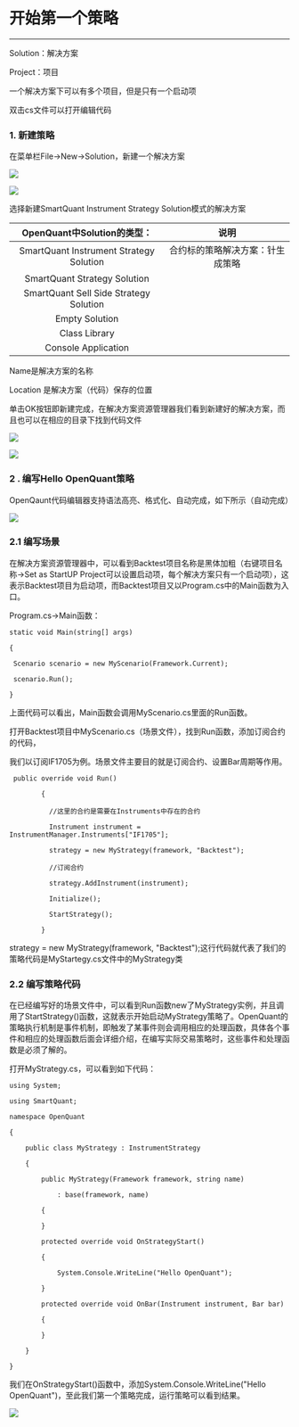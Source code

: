 # 开始第一个策略

---

Solution：解决方案

Project：项目

一个解决方案下可以有多个项目，但是只有一个启动项

双击cs文件可以打开编辑代码

### **1. 新建策略**

在菜单栏File-&gt;New-&gt;Solution，新建一个解决方案

![](/assets/first-strategy01.png)

![](/assets/first-strategy02.png)

选择新建SmartQuant Instrument Strategy Solution模式的解决方案

| OpenQuant中Solution的类型： | 说明 |
| :---: | :---: |
| SmartQuant Instrument Strategy Solution | 合约标的策略解决方案：针生成策略 |
| SmartQuant Strategy Solution |  |
| SmartQuant Sell Side Strategy Solution |  |
| Empty Solution |  |
| Class Library |  |
| Console Application |  |

Name是解决方案的名称

Location 是解决方案（代码）保存的位置

单击OK按钮即新建完成，在解决方案资源管理器我们看到新建好的解决方案，而且也可以在相应的目录下找到代码文件

![](/assets/first-strategy03.png)

![](/assets/first-strategy04.png)

### **2 . 编写Hello OpenQuant策略**

OpenQaunt代码编辑器支持语法高亮、格式化、自动完成，如下所示（自动完成）

![](/assets/first-strategy05.png)

### 2.1 编写场景

在解决方案资源管理器中，可以看到Backtest项目名称是黑体加粗（右键项目名称-&gt;Set as StartUP Project可以设置启动项，每个解决方案只有一个启动项），这表示Backtest项目为启动项，而Backtest项目又以Program.cs中的Main函数为入口。

Program.cs-&gt;Main函数：

```
static void Main(string[] args)

{

 Scenario scenario = new MyScenario(Framework.Current);

 scenario.Run();

}
```

上面代码可以看出，Main函数会调用MyScenario.cs里面的Run函数。

打开Backtest项目中MyScenario.cs（场景文件），找到Run函数，添加订阅合约的代码，

我们以订阅IF1705为例。场景文件主要目的就是订阅合约、设置Bar周期等作用。

```
 public override void Run()

        {

          //这里的合约是需要在Instruments中存在的合约

          Instrument instrument = InstrumentManager.Instruments["IF1705"];

          strategy = new MyStrategy(framework, "Backtest");

          //订阅合约

          strategy.AddInstrument(instrument);

          Initialize();

          StartStrategy();

        }
```

strategy = new MyStrategy\(framework, "Backtest"\);这行代码就代表了我们的策略代码是MyStartegy.cs文件中的MyStrategy类

### 2.2 编写策略代码

在已经编写好的场景文件中，可以看到Run函数new了MyStrategy实例，并且调用了StartStrategy\(\)函数，这就表示开始启动MyStrategy策略了。OpenQuant的策略执行机制是事件机制，即触发了某事件则会调用相应的处理函数，具体各个事件和相应的处理函数后面会详细介绍，在编写实际交易策略时，这些事件和处理函数是必须了解的。

打开MyStrategy.cs，可以看到如下代码：

```
using System;

using SmartQuant; 

namespace OpenQuant

{

    public class MyStrategy : InstrumentStrategy

    {

        public MyStrategy(Framework framework, string name)

            : base(framework, name)

        {

        }

        protected override void OnStrategyStart()

        {

            System.Console.WriteLine("Hello OpenQuant");

        }

        protected override void OnBar(Instrument instrument, Bar bar)

        {

        }

    }

}
```

我们在OnStrategyStart\(\)函数中，添加System.Console.WriteLine\("Hello OpenQuant"\)，至此我们第一个策略完成，运行策略可以看到结果。

![](/assets/first-strategy06.png)

